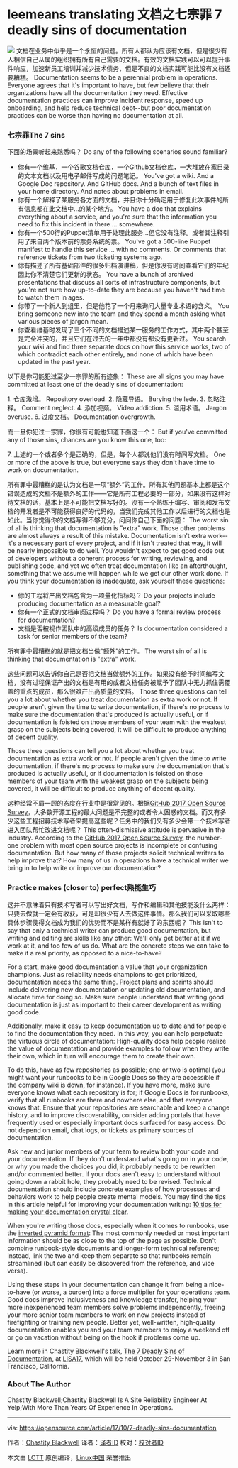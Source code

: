 leemeans translating
文档之七宗罪
7 deadly sins of documentation
======
![](https://opensource.com/sites/default/files/styles/image-full-size/public/lead-images/osdc-lead-cat-writing-king-typewriter-doc.png?itok=afaEoOqc)
文档在业务中似乎是一个永恒的问题。所有人都认为应该有文档，但是很少有人相信自己从属的组织拥有所有自己需要的文档。有效的文档实践可以可以提升事件响应，加速新员工培训并减少技术债务，但是不良的文档实践可能比没有文档还要糟糕。
Documentation seems to be a perennial problem in operations. Everyone agrees that it's important to have, but few believe that their organizations have all the documentation they need. Effective documentation practices can improve incident response, speed up onboarding, and help reduce technical debt--but poor documentation practices can be worse than having no documentation at all.

### 七宗罪The 7 sins

下面的场景听起来熟悉吗？
Do any of the following scenarios sound familiar?

  * 你有一个维基，一个谷歌文档仓库，一个Github文档仓库，一大堆放在家目录的文本文档以及用电子邮件写成的问题笔记。
You've got a wiki. And a Google Doc repository. And GitHub docs. And a bunch of text files in your home directory. And notes about problems in email.
  * 你有一个解释了某服务各方面的文档，并且你十分确定用于修复此次事件的所有信息都在此文档中…的某个地方。
You have a doc that explains everything about a service, and you're sure that the information you need to fix this incident in there ... somewhere.
  * 你有一个500行的Puppet清单用于处理此服务…但它没有注释。或者其注释引用了来自两个版本前的票务系统的票。
You've got a 500-line Puppet manifest to handle this service ... with no comments. Or comments that reference tickets from two ticketing systems ago.
  * 你有描述了所有基础部件的很多归档演讲稿，但是你没有时间查看它们的年纪因此你不清楚它们更新的状态。
You have a bunch of archived presentations that discuss all sorts of infrastructure components, but you're not sure how up-to-date they are because you haven't had time to watch them in ages.
  * 你带了一个新人到组里，但是他花了一个月来询问大量专业术语的含义。
You bring someone new into the team and they spend a month asking what various pieces of jargon mean.
  * 你查看维基时发现了三个不同的文档描述某一服务的工作方式，其中两个甚至是完全冲突的，并且它们在过去的一年中都没有都没有更新过。
You search your wiki and find three separate docs on how this service works, two of which contradict each other entirely, and none of which have been updated in the past year.



以下是你可能犯过至少一宗罪的所有迹象：
These are all signs you may have committed at least one of the deadly sins of documentation:

1\. 仓库激增。
Repository overload.
2\. 隐藏导语。
Burying the lede.
3\. 忽略注释。
Comment neglect.
4\. 添加视频。
Video addiction.
5\. 滥用术语。
Jargon overuse.
6\. 过度文档。
Documentation overgrowth.

而一旦你犯过一宗罪，你很有可能也知道下面这一个：
But if you've committed any of those sins, chances are you know this one, too:

7\. 上述的一个或者多个是正确的，但是，每个人都说他们没有时间写文档。
One or more of the above is true, but everyone says they don't have time to work on documentation.

所有罪中最糟糕的是认为文档是一项“额外”的工作。所有其他问题基本上都是这个错误造成的文档不是额外的工作——它是所有工程必要的一部分，如果没有这样对待文档的话，基本上是不可能把文档写好的。没有一个熟练于编写、审阅和发布文档的开发者是不可能获得良好的代码的，当我们完成其他工作以后进行的文档也是如此。当你觉得你的文档写得不够充分，问问你自己下面的问题：
The worst sin of all is thinking that documentation is "extra" work. Those other problems are almost always a result of this mistake. Documentation isn't extra work--it's a necessary part of every project, and if it isn't treated that way, it will be nearly impossible to do well. You wouldn't expect to get good code out of developers without a coherent process for writing, reviewing, and publishing code, and yet we often treat documentation like an afterthought, something that we assume will happen while we get our other work done. If you think your documentation is inadequate, ask yourself these questions:

  * 你的工程将产出文档包含为一项量化指标吗？
Do your projects include producing documentation as a measurable goal?
  * 你有一个正式的文档审阅过程吗？
Do you have a formal review process for documentation?
  * 文档是否被视作团队中的高级成员的任务？
Is documentation considered a task for senior members of the team?



所有罪中最糟糕的就是把文档当做“额外”的工作。
The worst sin of all is thinking that documentation is "extra" work.

这些问题可以告诉你自己是否把文档当做额外的工作。如果没有给予时间编写文档，没有过程保证产出的文档是有用的或者文档任务被赋予了团队中无力抓住需覆盖的重点的成员，那么很难产出高质量的文档。
Those three questions can tell you a lot about whether you treat documentation as extra work or not. If people aren't given the time to write documentation, if there's no process to make sure the documentation that's produced is actually useful, or if documentation is foisted on those members of your team with the weakest grasp on the subjects being covered, it will be difficult to produce anything of decent quality.

Those three questions can tell you a lot about whether you treat documentation as extra work or not. If people aren't given the time to write documentation, if there's no process to make sure the documentation that's produced is actually useful, or if documentation is foisted on those members of your team with the weakest grasp on the subjects being covered, it will be difficult to produce anything of decent quality.

这种经常不屑一顾的态度在行业中是很常见的。根据[GitHub 2017 Open Source Survey][1]，大多数开源工程的最大问题是不完整的或者令人困惑的文档。而又有多少这些工程招募技术写者来提高这些呢？任务中的我们又有多少会带一个技术写者进入团队帮忙改进文档呢？
This often-dismissive attitude is pervasive in the industry. According to the [GitHub 2017 Open Source Survey][1], the number-one problem with most open source projects is incomplete or confusing documentation. But how many of those projects solicit technical writers to help improve that? How many of us in operations have a technical writer we bring in to help write or improve our documentation?

### Practice makes (closer to) perfect熟能生巧

这并不意味着只有技术写者可以写出好文档，写作和编辑和其他技能没什么两样：只要去做就一定会有收获，可是却很少有人去做这件事情。那么我们可以采取哪些具体步骤使得文档成为我们的优势而不是某样有就好了的东西呢？
This isn't to say that only a technical writer can produce good documentation, but writing and editing are skills like any other: We'll only get better at it if we work at it, and too few of us do. What are the concrete steps we can take to make it a real priority, as opposed to a nice-to-have?

For a start, make good documentation a value that your organization champions. Just as reliability needs champions to get prioritized, documentation needs the same thing. Project plans and sprints should include delivering new documentation or updating old documentation, and allocate time for doing so. Make sure people understand that writing good documentation is just as important to their career development as writing good code.

Additionally, make it easy to keep documentation up to date and for people to find the documentation they need. In this way, you can help perpetuate the virtuous circle of documentation: High-quality docs help people realize the value of documentation and provide examples to follow when they write their own, which in turn will encourage them to create their own.

To do this, have as few repositories as possible; one or two is optimal (you might want your runbooks to be in Google Docs so they are accessible if the company wiki is down, for instance). If you have more, make sure everyone knows what each repository is for; if Google Docs is for runbooks, verify that all runbooks are there and nowhere else, and that everyone knows that. Ensure that your repositories are searchable and keep a change history, and to improve discoverability, consider adding portals that have frequently used or especially important docs surfaced for easy access. Do not depend on email, chat logs, or tickets as primary sources of documentation.

Ask new and junior members of your team to review both your code and your documentation. If they don't understand what's going on in your code, or why you made the choices you did, it probably needs to be rewritten and/or commented better. If your docs aren't easy to understand without going down a rabbit hole, they probably need to be revised. Technical documentation should include concrete examples of how processes and behaviors work to help people create mental models. You may find the tips in this article helpful for improving your documentation writing: [10 tips for making your documentation crystal clear][2].

When you're writing those docs, especially when it comes to runbooks, use the [inverted pyramid format][3]: The most commonly needed or most important information should be as close to the top of the page as possible. Don't combine runbook-style documents and longer-form technical reference; instead, link the two and keep them separate so that runbooks remain streamlined (but can easily be discovered from the reference, and vice versa).

Using these steps in your documentation can change it from being a nice-to-have (or worse, a burden) into a force multiplier for your operations team. Good docs improve inclusiveness and knowledge transfer, helping your more inexperienced team members solve problems independently, freeing your more senior team members to work on new projects instead of firefighting or training new people. Better yet, well-written, high-quality documentation enables you and your team members to enjoy a weekend off or go on vacation without being on the hook if problems come up.

Learn more in Chastity Blackwell's talk, [The 7 Deadly Sins of Documentation][4], at [LISA17][5], which will be held October 29-November 3 in San Francisco, California.

### About The Author

Chastity Blackwell;Chastity Blackwell Is A Site Reliability Engineer At Yelp;With More Than Years Of Experience In Operations.

--------------------------------------------------------------------------------

via: https://opensource.com/article/17/10/7-deadly-sins-documentation

作者：[Chastity Blackwell][a]
译者：[译者ID](https://github.com/译者ID)
校对：[校对者ID](https://github.com/校对者ID)

本文由 [LCTT](https://github.com/LCTT/TranslateProject) 原创编译，[Linux中国](https://linux.cn/) 荣誉推出

[a]:https://opensource.com/users/cblkwell
[1]:http://opensourcesurvey.org/2017/
[2]:https://opensource.com/life/16/11/tips-for-clear-documentation
[3]:https://en.wikipedia.org/wiki/Inverted_pyramid_(journalism)
[4]:https://www.usenix.org/conference/lisa17/conference-program/presentation/blackwell
[5]:https://www.usenix.org/conference/lisa17
